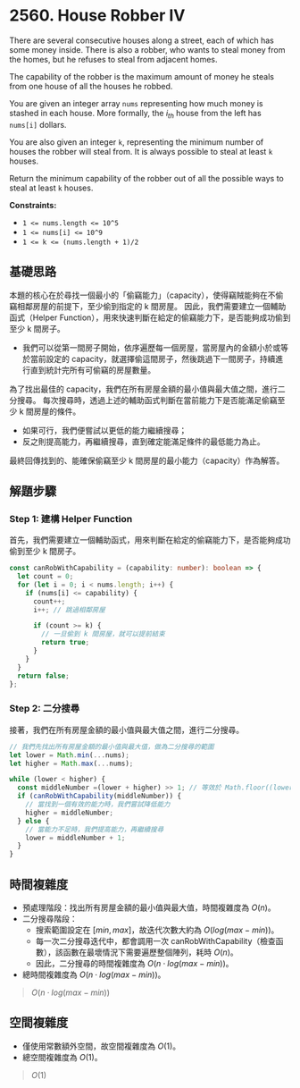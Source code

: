 # 2560. House Robber IV

There are several consecutive houses along a street, each of which has some money inside. 
There is also a robber, who wants to steal money from the homes, but he refuses to steal from adjacent homes.

The capability of the robber is the maximum amount of money he steals from one house of all the houses he robbed.

You are given an integer array `nums` representing how much money is stashed in each house. 
More formally, the $i_{th}$ house from the left has `nums[i]` dollars.

You are also given an integer `k`, representing the minimum number of houses the robber will steal from. 
It is always possible to steal at least `k` houses.

Return the minimum capability of the robber out of all the possible ways to steal at least `k` houses.

**Constraints:**

- `1 <= nums.length <= 10^5`
- `1 <= nums[i] <= 10^9`
- `1 <= k <= (nums.length + 1)/2`

## 基礎思路

本題的核心在於尋找一個最小的「偷竊能力」（capacity），使得竊賊能夠在不偷竊相鄰房屋的前提下，至少偷到指定的 k 間房屋。
因此，我們需要建立一個輔助函式（Helper Function），用來快速判斷在給定的偷竊能力下，是否能夠成功偷到至少 k 間房子。

- 我們可以從第一間房子開始，依序遍歷每一個房屋，當房屋內的金額小於或等於當前設定的 capacity，就選擇偷這間房子，然後跳過下一間房子，持續進行直到統計完所有可偷竊的房屋數量。

為了找出最佳的 capacity，我們在所有房屋金額的最小值與最大值之間，進行二分搜尋。
每次搜尋時，透過上述的輔助函式判斷在當前能力下是否能滿足偷竊至少 k 間房屋的條件。

- 如果可行，我們便嘗試以更低的能力繼續搜尋；
- 反之則提高能力，再繼續搜尋，直到確定能滿足條件的最低能力為止。

最終回傳找到的、能確保偷竊至少 k 間房屋的最小能力（capacity）作為解答。

## 解題步驟

### Step 1: 建構 Helper Function

首先，我們需要建立一個輔助函式，用來判斷在給定的偷竊能力下，是否能夠成功偷到至少 k 間房子。

```typescript
const canRobWithCapability = (capability: number): boolean => {
  let count = 0;
  for (let i = 0; i < nums.length; i++) {
    if (nums[i] <= capability) {
      count++;
      i++; // 跳過相鄰房屋

      if (count >= k) {
        // 一旦偷到 k 間房屋，就可以提前結束
        return true;
      }
    }
  }
  return false;
};
```

### Step 2: 二分搜尋

接著，我們在所有房屋金額的最小值與最大值之間，進行二分搜尋。

```typescript
// 我們先找出所有房屋金額的最小值與最大值，做為二分搜尋的範圍
let lower = Math.min(...nums);
let higher = Math.max(...nums);

while (lower < higher) {
  const middleNumber =(lower + higher) >> 1; // 等效於 Math.floor((lower + higher) / 2)
  if (canRobWithCapability(middleNumber)) {
    // 當找到一個有效的能力時，我們嘗試降低能力
    higher = middleNumber;
  } else {
    // 當能力不足時，我們提高能力，再繼續搜尋
    lower = middleNumber + 1;
  }
}
```

## 時間複雜度

- 預處理階段：找出所有房屋金額的最小值與最大值，時間複雜度為 $O(n)$。
- 二分搜尋階段：
  - 搜索範圍設定在 $[min, max]$，故迭代次數大約為 $O(log(max - min))$。
  - 每一次二分搜尋迭代中，都會調用一次 canRobWithCapability（檢查函數），該函數在最壞情況下需要遍歷整個陣列，耗時 $O(n)$。
  - 因此，二分搜尋的時間複雜度為 $O(n \cdot log(max - min))$。
- 總時間複雜度為 $O(n \cdot log(max - min))$。

> $O(n \cdot log(max - min))$

## 空間複雜度

- 僅使用常數額外空間，故空間複雜度為 $O(1)$。
- 總空間複雜度為 $O(1)$。

> $O(1)$
